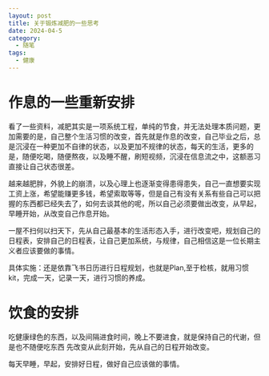 ```yaml
---
layout: post
title: 关于锻炼减肥的一些思考
date: 2024-04-5
category:
  - 随笔
tags:
  - 健康
---
```


# 作息的一些重新安排

看了一些资料，减肥其实是一项系统工程，单纯的节食，并无法处理本质问题，更加需要的是，自己整个生活习惯的改变，首先就是作息的改变，自己毕业之后，总是沉浸在一种更加不自律的状态，以及更加不规律的状态，每天的生活，更多的是，随便吃喝，随便熬夜，以及睡不醒，刷短视频，沉浸在信息流之中，这额恶习直接让自己状态很差。

越来越肥胖，外貌上的崩溃，以及心理上也逐渐变得患得患失，自己一直想要实现工资上涨，希望能赚更多钱，希望索取等等，但是自己有没有关系有些自己可以把握的东西都已经失去了，如何去谈其他的呢，所以自己必须要做出改变，从早起，早睡开始，从改变自己作息开始。

一屋不扫何以扫天下，先从自己最基本的生活形态入手，进行改变吧，规划自己的日程表，安排自己的日程表，让自己更加系统，与规律，自己相信这是一位长期主义者应该要做的事情。

具体实施：还是依靠飞书日历进行日程规划，也就是Plan,至于检核，就用习惯kit，完成一天，记录一天，进行习惯的养成。

# 饮食的安排

吃健康绿色的东西，以及间隔进食时间，晚上不要进食，就是保持自己的代谢，但是也不随便吃东西
先改变从此刻开始，先从自己的日程开始改变。

每天早睡，早起，安排好日程，做好自己应该做的事情。